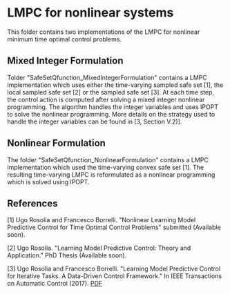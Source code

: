 # LMPC for nonlinear systems

This folder contains two implementations of the LMPC for nonlinear minimum time optimal control problems.

## Mixed Integer Formulation

Tolder "SafeSetQfunction_MixedIntegerFormulation" contains a LMPC implementation which uses either the time-varying sampled safe set [1], the local sampled safe set [2] or the sampled safe set [3]. At each time step, the control action is computed after solving a mixed integer nonlinear programming. The algorthm handles the integer variables and uses IPOPT to solve the nonlinear programming. More details on the strategy used to handle the integer variables can be found in [3, Section V.2)].

## Nonlinear Formulation

The folder "SafeSetQfunction_NonlinearFormulation" contains a LMPC implementation which used the time-varying convex safe set [1]. The resulting time-varying LMPC is reformulated as a nonlinear programming which is solved using IPOPT.

## References 

[1] Ugo Rosolia and Francesco Borrelli. "Nonlinear  Learning  Model  Predictive  Control  for Time  Optimal  Control  Problems" submitted (Available soon).

[2] Ugo Rosolia. "Learning Model Predictive Control: Theory and Application." PhD Thesis (Available soon).

[3] Ugo Rosolia and Francesco Borrelli. "Learning Model Predictive Control for Iterative Tasks. A Data-Driven Control Framework." In IEEE Transactions on Automatic Control (2017). [PDF](https://ieeexplore.ieee.org/document/8039204/)

